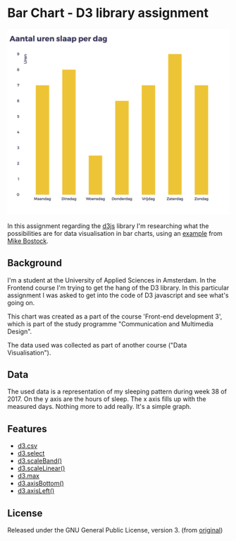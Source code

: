 # Bar Chart - D3 library assignment

![Preview image](preview.png)

In this assignment regarding the [d3js](https://d3js.org/) library I'm researching what the possibilities are for data visualisation in bar charts, using an [example](https://bl.ocks.org/mbostock/3885304) from [Mike Bostock](https://bl.ocks.org/mbostock).

## Background

I'm a student at the University of Applied Sciences in Amsterdam. In the Frontend course I'm trying to get the hang of the D3 library. In this particular assignment I was asked to get into the code of D3 javascript and see what's going on.

This chart was created as a part of the course 'Front-end development 3', which is part of the study programme "Communication and Multimedia Design".

The data used was collected as part of another course ("Data Visualisation").

## Data

The used data is a representation of my sleeping pattern during week 38 of 2017.
On the y axis are the hours of sleep. The x axis fills up with the measured days. Nothing more to add really. It's a simple graph.

## Features

* [d3.csv](https://github.com/d3/d3-request#csv)
* [d3.select](https://github.com/d3/d3-selection#select)
* [d3.scaleBand()](https://github.com/d3/d3-scale#scaleBand)
* [d3.scaleLinear()](https://github.com/d3/d3-scale#scaleLinear)
* [d3.max](https://github.com/d3/d3-array#max)
* [d3.axisBottom()](https://github.com/d3/d3-axis#axisBottom)
* [d3.axisLeft()](https://github.com/d3/d3-axis#axisLeft)

## License

Released under the GNU General Public License, version 3. (from [original](https://bl.ocks.org/mbostock/3885304))
